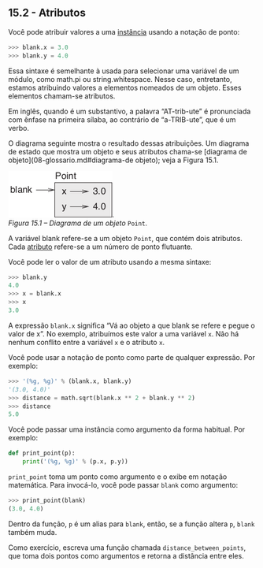## 15.2 - Atributos

Você pode atribuir valores a uma [instância](08-glossario.md#instância) usando a notação de ponto:

```python
>>> blank.x = 3.0
>>> blank.y = 4.0
```

Essa sintaxe é semelhante à usada para selecionar uma variável de um módulo, como math.pi ou string.whitespace. Nesse caso, entretanto, estamos atribuindo valores a elementos nomeados de um objeto. Esses elementos chamam-se atributos.

Em inglês, quando é um substantivo, a palavra “AT-trib-ute” é pronunciada com ênfase na primeira sílaba, ao contrário de “a-TRIB-ute”, que é um verbo.

O diagrama seguinte mostra o resultado dessas atribuições. Um diagrama de estado que mostra um objeto e seus atributos chama-se [diagrama de objeto](08-glossario.md#diagrama-de objeto); veja a Figura 15.1.

![Figura 15.1 – Diagrama de um objeto Point](/fig/tnkp_1501.png).
<br>_Figura 15.1 – Diagrama de um objeto_ `Point`.

A variável blank refere-se a um objeto `Point`, que contém dois atributos. Cada [atributo](08-glossario.md#atributo) refere-se a um número de ponto flutuante.

Você pode ler o valor de um atributo usando a mesma sintaxe:

```python
>>> blank.y
4.0
>>> x = blank.x
>>> x
3.0
```

A expressão `blank.x` significa “Vá ao objeto a que blank se refere e pegue o valor de x”. No exemplo, atribuímos este valor a uma variável `x`. Não há nenhum conflito entre a variável `x` e o atributo `x`.

Você pode usar a notação de ponto como parte de qualquer expressão. Por exemplo:

```python
>>> '(%g, %g)' % (blank.x, blank.y)
'(3.0, 4.0)'
>>> distance = math.sqrt(blank.x ** 2 + blank.y ** 2)
>>> distance
5.0
```

Você pode passar uma instância como argumento da forma habitual. Por exemplo:

```python
def print_point(p):
    print('(%g, %g)' % (p.x, p.y))
```

`print_point` toma um ponto como argumento e o exibe em notação matemática. Para invocá-lo, você pode passar `blank` como argumento:

```python
>>> print_point(blank)
(3.0, 4.0)
```

Dentro da função, `p` é um alias para `blank`, então, se a função altera `p`, `blank` também muda.

Como exercício, escreva uma função chamada `distance_between_points`, que toma dois pontos como argumentos e retorna a distância entre eles.
